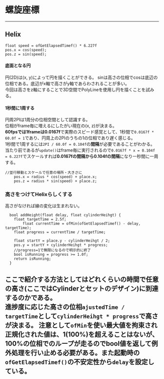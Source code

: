 # 螺旋座標
---
## Helix
```
float speed = ofGetElapsedTimef() * 6.227f
pos.x = cos(speed);
pos.z = sin(speed);
```
#### 底面となる円
円(2D)は(x, y)によって円を描くことができる。  sinは高さの位相でcosは底辺の位相である。底辺がx軸で高さがy軸であらわされることが多い。  
今回は高さをz軸にすることで3D空間でPolyLineを使用し円を描くことを試みる。
#### 1秒間に1周する　
円周2PIは1周分の位相空間として認識する。  
位相がframe毎に増えるにしたがい現在の(x, z)が決まる。  
**60fpsでは1frameは0.0167f**で実際のスピード感覚として、1秒間で`0.0167f * 60.0f = 1`であり、円周上の2PIのうちの1の位相であり遅く感じる。  
1秒間で1周するには`2PI / 60.0f = 0.104f`の**間隔**が必要であることがわかる。
当たり前であるが`update()`はframe毎に実行されるので`0.0167f * x = 0.104f = 6.227f`でスケールすれば**0.0167fの間隔から0.104fの間隔**になり一秒間に一周する。

```
//並行移動とスケールで任意の場所・大きさに
    pos.x = radius * cos(speed) + place.x;
    pos.z = radius * sin(speed) + place.z;
```
### 高さをつけてHelixらしくする
高さがなければ線の変化は生まれない。
```
  bool addHeight(float delay, float cylinderHeihgt) {
    float targetTime = 2.5f;
        float currentTime = ofMin(ofGetElapsedTimef() - delay, targetTime);
    float progress = currentTime / targetTime;
    
    float startY = place.y - cylinderHeihgt / 2;
    pos.y = startY + cylinderHeihgt * progress;
    //progress=1で無限になるので明示的に終了
    bool isRunning = progress >= 1.0f;
    return isRunning;
  }
```
ここで紹介する方法としてはどれくらいの時間で任意の高さ(ここではCylinderとセットのデザイン)に到達するのかである。  
進捗度に応じた高さの位相`ajustedTime / targetTime`として`cylinderHeihgt * progress`で高さが決まる。  注意として`ofMin`を使い最大値を拘束され正規化された値は、1(100%)を超えることはないが、100%の位相でのループが走るのでbool値を返して例外処理を行い止める必要がある。また起動時の`ofGetElapsedTimef()`の不安定性から`delay`を設定している。
---



